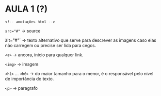 # AULA 1 (?)

`<!-- anotações html -->`

`src="#"` → source

àlt="#"` → texto alternativo que serve para descrever as imagens caso elas não carregem ou precise ser lida para cegos.

`<a>` → ancora, inicio para qualquer link.
  
`<img>` → imagem

`<h1>` ... `<h6>` → do maior tamanho para o menor, é o responsável pelo nível de importância do texto.

`<p>` → paragrafo
